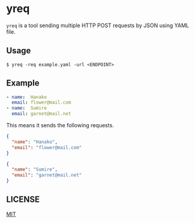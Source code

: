 # yreq

`yreq` is a tool sending multiple HTTP POST requests by JSON using YAML file.

## Usage

```
$ yreq -req example.yaml -url <ENDPOINT>
```

## Example

```yaml
- name:  Hanako
  email: flower@mail.com
- name:  Sumire
  email: garnet@mail.net
```

This means it sends the following requests.

```json
{
  "name": "Hanako",
  "email": "flower@mail.com"
} 
```

```json
{
  "name": "Sumire",
  "email": "garnet@mail.net"
} 
```

## LICENSE

[MIT](./LICENSE)
